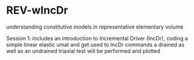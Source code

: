 # REV-wIncDr
understanding constitutive models in representative elementary volume 

Session 1: includes an introduction to Incremental Driver (IncDr), 
           coding a simple linear elastic umat and get used to IncDr commands
           a drained as well as an undrained triaxial test will be performed and plotted
